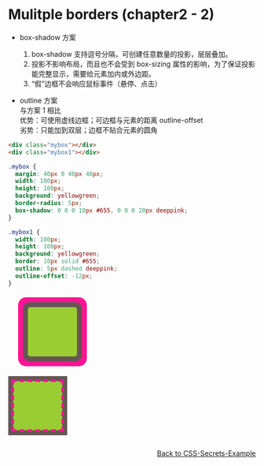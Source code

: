 # Mulitple borders (chapter2 - 2)

* box-shadow 方案
    1. box-shadow 支持逗号分隔，可创建任意数量的投影，层层叠加。
    2. 投影不影响布局，而且也不会受到 box-sizing 属性的影响，为了保证投影能完整显示，需要给元素加内或外边距。
    3. “假”边框不会响应鼠标事件（悬停、点击）

* outline 方案  
    与方案 1 相比  
    优势：可使用虚线边框；可边框与元素的距离 outline-offset  
    劣势：只能加到双层；边框不贴合元素的圆角

```html
<div class="mybox"></div>
<div class="mybox1"></div>
```

```css
.mybox {
  margin: 40px 0 40px 40px;
  width: 100px;
  height: 100px;
  background: yellowgreen;
  border-radius: 5px;
  box-shadow: 0 0 0 10px #655, 0 0 0 20px deeppink;
}

.mybox1 {
  width: 100px;
  height: 100px;
  background: yellowgreen;
  border: 10px solid #655;
  outline: 5px dashed deeppink;
  outline-offset: -12px;
}
```

<style>
* {
  box-sizing: content-box;
}

.mybox {
  margin: 40px 0 40px 40px;
  width: 100px;
  height: 100px;
  background: yellowgreen;
  border-radius: 5px;
  box-shadow: 0 0 0 10px #655, 0 0 0 20px deeppink;
}

.mybox1 {
  width: 100px;
  height: 100px;
  background: yellowgreen;
  border: 10px solid #655;
  outline: 5px dashed deeppink;
  outline-offset: -12px;
} 
</style>

<div class="mybox"></div>
<div class="mybox1"></div>

<div style="margin-top:2em;text-align:right;"><a href="http://hdwills.com/CSS-Secrets-Example/">Back to CSS-Secrets-Example</a></div>
